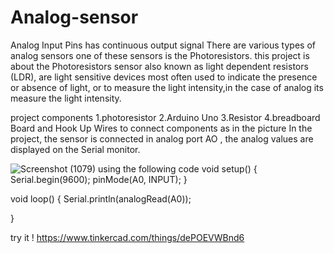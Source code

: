# Analog-sensor
Analog Input Pins has continuous output signal There are various types of analog sensors one of these sensors is the  Photoresistors. this project is about the  Photoresistors sensor also known as light dependent resistors (LDR), are light sensitive devices most often used to indicate the presence or absence of light, or to measure the light intensity,in the case of analog its measure the light intensity.

project components
1.photoresistor
2.Arduino Uno
3.Resistor
4.breadboard‬‬ Board
and Hook Up Wires to connect components as in the picture
In the project, the sensor is connected in analog  port  AO , the analog values are displayed on the Serial monitor.

![Screenshot (1079)](https://user-images.githubusercontent.com/108452991/181673667-fb08863a-b658-48ae-a023-ae4c894df510.png)
using the following code 
void setup()
{
  Serial.begin(9600);
  pinMode(A0, INPUT);
}

void loop()
{
  Serial.println(analogRead(A0));
  
}

try it !
https://www.tinkercad.com/things/dePOEVWBnd6



